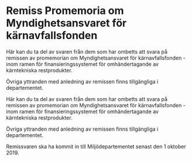 # Remiss Promemoria om Myndighetsansvaret för kärnavfallsfonden

Här kan du ta del av svaren från dem som har ombetts att svara på remissen av promemorian om Myndighetsansvaret för kärnavfallsfonden - inom ramen för finansieringssystemet för omhändertagande av kärntekniska restprodukter.

Övriga yttranden med anledning av remissen finns tillgängliga i departementet.

Här kan du ta del av svaren från dem som har ombetts att svara på remissen av promemorian om Myndighetsansvaret för kärnavfallsfonden - inom ramen för finansieringssystemet för omhändertagande av kärntekniska restprodukter.

Övriga yttranden med anledning av remissen finns tillgängliga i departementet.

Remissvaren ska ha kommit in till Miljödepartementet senast den 1 oktober 2019.
